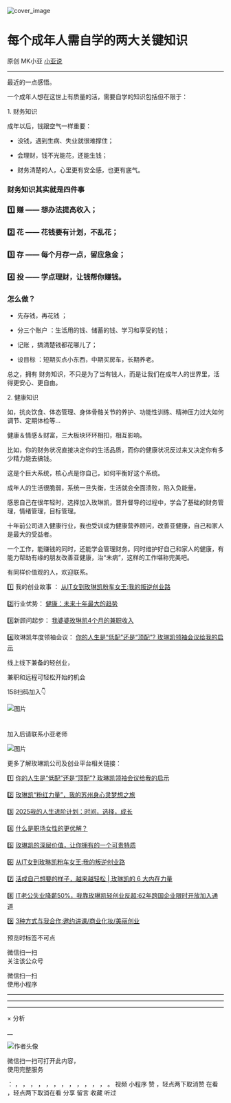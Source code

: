 ![cover_image](https://mmbiz.qpic.cn/mmbiz_jpg/A8SKDch4cJHBVb2RL1nRymx2hYrvEzh33nuwneDQgTD62bV1ANQ07JxnmqQSZTMfVyAIEzhOUk3fwCUB5aTrFg/0?wx_fmt=jpeg)

#  每个成年人需自学的两大关键知识

原创  MK小亚  [ 小亚说 ](javascript:void\(0\);)

__ _ _ _ _

  

最近的一点感悟。  
  
一个成年人想在这世上有质量的活，需要自学的知识包括但不限于：  
  
1\. 财务知识  

  

成年以后，钱跟空气一样重要：

  

  * 没钱，遇到生病、失业就很难撑住； 

  * 会理财，钱不光能花，还能生钱； 

  * 财务清楚的人，心里更有安全感，也更有底气。 

  

###  财务知识其实就是四件事

###  1️⃣  赚  —— 想办法提高收入；

###  2️⃣  花  —— 花钱要有计划，不乱花；

###  3️⃣  存  —— 每个月存一点，留应急金；

###  4️⃣  投  —— 学点理财，让钱帮你赚钱。

  

  

  

###  怎么做？

  

  * 先存钱，再花钱  ； 

  * 分三个账户  ：生活用的钱、储蓄的钱、学习和享受的钱； 

  * 记账  ，搞清楚钱都花哪儿了； 

  * 设目标  ：短期买点小东西，中期买房车，长期养老。 

  

总之，拥有  财务知识，不只是为了当有钱人，而是让我们在成年人的世界里，活得更安心、更自由。

  
  
2\. 健康知识  
  
如，抗炎饮食、体态管理、身体骨骼关节的养护、功能性训练、精神压力过大如何调节、定期体检等...  
  
健康＆情感＆财富，三大板块环环相扣，相互影响。  
  
比如，你的财务状况直接决定你的生活品质，而你的健康状况反过来又决定你有多少精力能去搞钱。  
  
这是个巨大系统，核心点是你自己，如何平衡好这个系统。  
  
成年人的生活很脆弱，系统一旦失衡，生活就会全面溃败，陷入负能量。  

  

感恩自己在很年轻时，选择加入玫琳凯，晋升督导的过程中，学会了基础的财务管理，情绪管理，目标管理。

十年前公司进入健康行业，我也受训成为健康营养顾问，改善亚健康，自己和家人是最大的受益者。

一个工作，能赚钱的同时，还能学会管理财务。同时维护好自己和家人的健康，有能力帮助有缘的朋友改善亚健康，治“未病”，这样的工作堪称完美吧。

  

有同样价值观的人，欢迎联系。

  

  

  

  

  

  

1️⃣  我的创业故事  ： [ 从IT女到玫琳凯粉车女王:我的叛逆创业路
](https://mp.weixin.qq.com/s?__biz=MzUxNDAwNTk0MQ==&mid=2247486054&idx=1&sn=458e8e2834d51a5a61e77cf9f659c912&scene=21#wechat_redirect)

  

2️⃣行业优势： [ 健康：未来十年最大的趋势
](https://mp.weixin.qq.com/s?__biz=MzUxNDAwNTk0MQ==&mid=2247486692&idx=1&sn=cc0658f9a487ba368c2f3c2d72fda858&scene=21#wechat_redirect)

  

3️⃣新顾问起步： [ 我婆婆玫琳凯4个月的兼职收入
](https://mp.weixin.qq.com/s?__biz=MzUxNDAwNTk0MQ==&mid=2247486741&idx=1&sn=12694deb07e12b8ea187bff405b6fb89&scene=21#wechat_redirect)

  

4️⃣玫琳凯年度领袖会议：  [ 你的人生是“低配”还是“顶配”? 玫琳凯领袖会议给我的启示
](https://mp.weixin.qq.com/s?__biz=MzUxNDAwNTk0MQ==&mid=2247486034&idx=1&sn=d5a81ffc2a31a4990405c30a6e6ae8d4&scene=21#wechat_redirect)  

  

  

  

线上线下兼备的轻创业，

兼职和远程可轻松开始的机会

158扫码加入👇  

  

![图片](https://mmbiz.qpic.cn/mmbiz_jpg/A8SKDch4cJF6GIxvADzbwcOWabUo90qoxibJnia8lpFaLssaNdzOMic1pibicqTribj3OalxPKice1ibVHPiaeqcd5k4YAA/640?wx_fmt=jpeg)

#  

  

  

加入后请联系小亚老师

![图片](https://mmbiz.qpic.cn/mmbiz_jpg/A8SKDch4cJF6GIxvADzbwcOWabUo90qofpoDPsVPLK9Fia9dWg4wAYvicjDmh3wqHCWoxictTeBIKOIagGewUKpzQ/640?wx_fmt=jpeg)  
  

  

更多了解玫琳凯公司及创业平台相关链接：

  

1️⃣ [ 你的人生是“低配”还是“顶配”? 玫琳凯领袖会议给我的启示
](https://mp.weixin.qq.com/s?__biz=MzUxNDAwNTk0MQ==&mid=2247486034&idx=1&sn=d5a81ffc2a31a4990405c30a6e6ae8d4&scene=21#wechat_redirect)

2️⃣ [ 玫琳凯“粉红力量”，我的苏州身心灵梦想之旅
](https://mp.weixin.qq.com/s?__biz=MzUxNDAwNTk0MQ==&mid=2247486038&idx=1&sn=e889df9ee17797cab5654240863d07d1&scene=21#wechat_redirect)

3️⃣ [ 2025我的人生进阶计划：时间，选择，成长
](https://mp.weixin.qq.com/s?__biz=MzUxNDAwNTk0MQ==&mid=2247486008&idx=1&sn=6f81f66db66f83ecf778f68859047633&scene=21#wechat_redirect)

4️⃣ [ 什么是职场女性的更优解？
](https://mp.weixin.qq.com/s?__biz=MzUxNDAwNTk0MQ==&mid=2247485001&idx=1&sn=ad39ae16de03c0854ba8e545d0bd719b&scene=21#wechat_redirect)  

5️⃣ [ 玫琳凯的深层价值，让你拥有的一个可贵特质
](https://mp.weixin.qq.com/s?__biz=MzUxNDAwNTk0MQ==&mid=2247484802&idx=1&sn=2bfaab8bc168459c8e7b7e09ae6fcc3c&scene=21#wechat_redirect)

6️⃣ [ 从IT女到玫琳凯粉车女王:我的叛逆创业路
](https://mp.weixin.qq.com/s?__biz=MzUxNDAwNTk0MQ==&mid=2247486054&idx=1&sn=458e8e2834d51a5a61e77cf9f659c912&scene=21#wechat_redirect)

7️⃣  [ 活成自己想要的样子，越来越轻松 | 玫琳凯的 6 大内在力量
](https://mp.weixin.qq.com/s?__biz=MzUxNDAwNTk0MQ==&mid=2247485648&idx=3&sn=c8be74eced4e9199031d0a97dd9bee79&scene=21#wechat_redirect)

8️⃣ [ IT老公失业降薪50%，我靠玫琳凯轻创业反超:62年跨国企业限时开放加入通道
](https://mp.weixin.qq.com/s?__biz=MzUxNDAwNTk0MQ==&mid=2247486081&idx=1&sn=b5737d40fa919d55bbeaa1fd94f17066&scene=21#wechat_redirect)

9️⃣ [ 3种方式与我合作:邀约讲课/商业化妆/美丽创业
](https://mp.weixin.qq.com/s?__biz=MzUxNDAwNTk0MQ==&mid=2247486101&idx=1&sn=9d5c1c10f5390d410e590424c2ac791a&scene=21#wechat_redirect)

  

  

预览时标签不可点

微信扫一扫  
关注该公众号



微信扫一扫  
使用小程序

****



****



****



×  分析

__

![作者头像](http://mmbiz.qpic.cn/mmbiz_png/A8SKDch4cJE0KicTMyrVCx3VLqEgic5sJ1V5QeGZTibG9GLZlSCXSj5ByXNkib5PBrZVMkI41KKxgwE1K9gfypUeRg/0?wx_fmt=png)

微信扫一扫可打开此内容，  
使用完整服务

：  ，  ，  ，  ，  ，  ，  ，  ，  ，  ，  ，  ，  。  视频  小程序  赞  ，轻点两下取消赞  在看  ，轻点两下取消在看
分享  留言  收藏  听过

